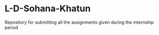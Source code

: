 # L-D-Sohana-Khatun
Repository for submitting all the assignments given during the internship period
